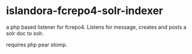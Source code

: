 islandora-fcrepo4-solr-indexer
==============================

a php based listener for fcrepo4.  Listens for message, creates and posts a solr doc to solr.

requires php pear stomp.
